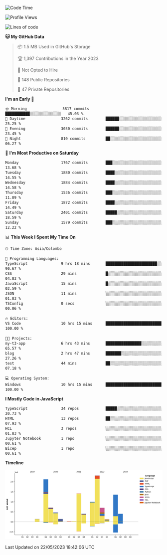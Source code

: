 
<!--START_SECTION:waka-->
![Code Time](http://img.shields.io/badge/Code%20Time-1%2C140%20hrs%205%20mins-blue)

![Profile Views](http://img.shields.io/badge/Profile%20Views-0-blue)

![Lines of code](https://img.shields.io/badge/From%20Hello%20World%20I%27ve%20Written-11.3%20million%20lines%20of%20code-blue)

**🐱 My GitHub Data** 

> 📦 1.5 MB Used in GitHub's Storage 
 > 
> 🏆 1,397 Contributions in the Year 2023
 > 
> 🚫 Not Opted to Hire
 > 
> 📜 148 Public Repositories 
 > 
> 🔑 47 Private Repositories 
 > 
**I'm an Early 🐤** 

```text
🌞 Morning                5817 commits        ███████████░░░░░░░░░░░░░░   45.03 % 
🌆 Daytime                3262 commits        ██████░░░░░░░░░░░░░░░░░░░   25.25 % 
🌃 Evening                3030 commits        ██████░░░░░░░░░░░░░░░░░░░   23.45 % 
🌙 Night                  810 commits         ██░░░░░░░░░░░░░░░░░░░░░░░   06.27 % 
```
📅 **I'm Most Productive on Saturday** 

```text
Monday                   1767 commits        ███░░░░░░░░░░░░░░░░░░░░░░   13.68 % 
Tuesday                  1880 commits        ████░░░░░░░░░░░░░░░░░░░░░   14.55 % 
Wednesday                1884 commits        ████░░░░░░░░░░░░░░░░░░░░░   14.58 % 
Thursday                 1536 commits        ███░░░░░░░░░░░░░░░░░░░░░░   11.89 % 
Friday                   1872 commits        ████░░░░░░░░░░░░░░░░░░░░░   14.49 % 
Saturday                 2401 commits        █████░░░░░░░░░░░░░░░░░░░░   18.59 % 
Sunday                   1579 commits        ███░░░░░░░░░░░░░░░░░░░░░░   12.22 % 
```


📊 **This Week I Spent My Time On** 

```text
🕑︎ Time Zone: Asia/Colombo

💬 Programming Languages: 
TypeScript               9 hrs 18 mins       ███████████████████████░░   90.67 % 
CSS                      29 mins             █░░░░░░░░░░░░░░░░░░░░░░░░   04.83 % 
JavaScript               15 mins             █░░░░░░░░░░░░░░░░░░░░░░░░   02.59 % 
JSON                     11 mins             ░░░░░░░░░░░░░░░░░░░░░░░░░   01.83 % 
TSConfig                 0 secs              ░░░░░░░░░░░░░░░░░░░░░░░░░   00.06 % 

🔥 Editors: 
VS Code                  10 hrs 15 mins      █████████████████████████   100.00 % 

🐱‍💻 Projects: 
my-t3-app                6 hrs 43 mins       ████████████████░░░░░░░░░   65.57 % 
blog                     2 hrs 47 mins       ███████░░░░░░░░░░░░░░░░░░   27.26 % 
test                     44 mins             ██░░░░░░░░░░░░░░░░░░░░░░░   07.18 % 

💻 Operating System: 
Windows                  10 hrs 15 mins      █████████████████████████   100.00 % 
```

**I Mostly Code in JavaScript** 

```text
TypeScript               34 repos            █████░░░░░░░░░░░░░░░░░░░░   20.73 % 
HTML                     13 repos            ██░░░░░░░░░░░░░░░░░░░░░░░   07.93 % 
HCL                      3 repos             ░░░░░░░░░░░░░░░░░░░░░░░░░   01.83 % 
Jupyter Notebook         1 repo              ░░░░░░░░░░░░░░░░░░░░░░░░░   00.61 % 
Bicep                    1 repo              ░░░░░░░░░░░░░░░░░░░░░░░░░   00.61 % 
```



**Timeline**

![Lines of Code chart](https://raw.githubusercontent.com/ccweerasinghe1994/ccweerasinghe1994/master/assets/bar_graph.png)


 Last Updated on 22/05/2023 18:42:06 UTC
<!--END_SECTION:waka-->
